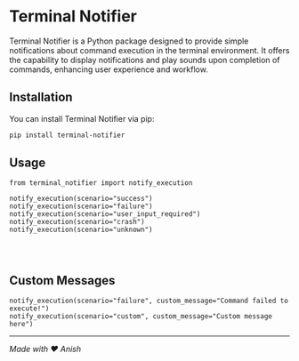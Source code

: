 # Terminal Notifier

Terminal Notifier is a Python package designed to provide simple notifications about command execution in the terminal environment. It offers the capability to display notifications and play sounds upon completion of commands, enhancing user experience and workflow.

## Installation

You can install Terminal Notifier via pip:

```bash
pip install terminal-notifier
```

## Usage
```
from terminal_notifier import notify_execution

notify_execution(scenario="success")
notify_execution(scenario="failure")
notify_execution(scenario="user_input_required")
notify_execution(scenario="crash")
notify_execution(scenario="unknown")




```

## Custom Messages
```
notify_execution(scenario="failure", custom_message="Command failed to execute!")
notify_execution(scenario="custom", custom_message="Custom message here")
```
---
*Made with ❤️ Anish*





